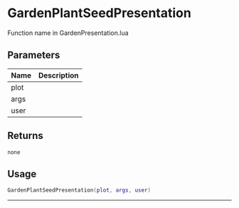 # GardenPlantSeedPresentation

Function name in GardenPresentation.lua

## Parameters

| Name | Description |
| ---- | ----------- |
| plot |             |
| args |             |
| user |             |

## Returns

`none`

## Usage

```lua
GardenPlantSeedPresentation(plot, args, user)
```

---
